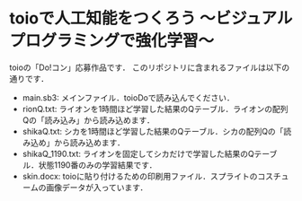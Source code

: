 toioで人工知能をつくろう ～ビジュアルプログラミングで強化学習～
===

toioの「Do!コン」応募作品です．
このリポジトリに含まれるファイルは以下の通りです．
- main.sb3: メインファイル．toioDoで読み込んでください．
- rionQ.txt: ライオンを1時間ほど学習した結果のQテーブル．ライオンの配列Qの「読み込み」から読み込めます．
- shikaQ.txt: シカを1時間ほど学習した結果のQテーブル．シカの配列Qの「読み込め」から読み込めます．
- shikaQ_1190.txt: ライオンを固定してシカだけで学習した結果のQテーブル．状態1190番のみの学習結果です．
- skin.docx: toioに貼り付けるための印刷用ファイル．スプライトのコスチュームの画像データが入っています．